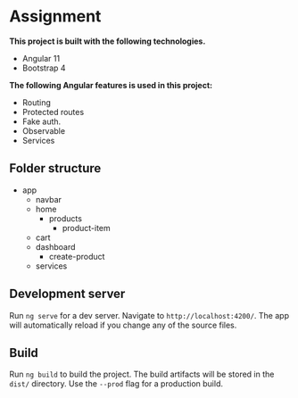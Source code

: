 # Assignment

**This project is built with the following technologies.**

- Angular 11
- Bootstrap 4

**The following Angular features is used in this project:**

- Routing
- Protected routes
- Fake auth.
- Observable
- Services

## Folder structure

- app
  - navbar
  - home
    - products
      - product-item
  - cart
  - dashboard
    - create-product
  - services

## Development server

Run `ng serve` for a dev server. Navigate to `http://localhost:4200/`. The app will automatically reload if you change any of the source files.

## Build

Run `ng build` to build the project. The build artifacts will be stored in the `dist/` directory. Use the `--prod` flag for a production build.
